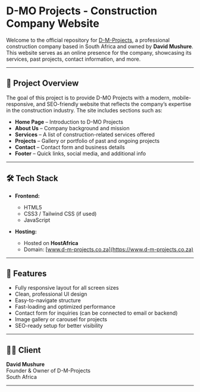 # D-MO Projects - Construction Company Website

Welcome to the official repository for [D-M-Projects](https://www.d-m-projects.co.za), a professional construction company based in South Africa and owned by **David Mushure**. This website serves as an online presence for the company, showcasing its services, past projects, contact information, and more.

---

## 📌 Project Overview

The goal of this project is to provide D-MO Projects with a modern, mobile-responsive, and SEO-friendly website that reflects the company’s expertise in the construction industry. The site includes sections such as:

- **Home Page** – Introduction to D-MO Projects
- **About Us** – Company background and mission
- **Services** – A list of construction-related services offered
- **Projects** – Gallery or portfolio of past and ongoing projects
- **Contact** – Contact form and business details
- **Footer** – Quick links, social media, and additional info

---

## 🛠️ Tech Stack

- **Frontend:**
  - HTML5
  - CSS3 / Tailwind CSS (if used)
  - JavaScript

- **Hosting:**
  - Hosted on **HostAfrica**
  - Domain: [www.d-m-projects.co.za](https://www.d-m-projects.co.za)

---

## 🚧 Features

- Fully responsive layout for all screen sizes
- Clean, professional UI design
- Easy-to-navigate structure
- Fast-loading and optimized performance
- Contact form for inquiries (can be connected to email or backend)
- Image gallery or carousel for projects
- SEO-ready setup for better visibility

---

## 🧑‍💼 Client

**David Mushure**  
Founder & Owner of D-M-Projects  
South Africa

---




